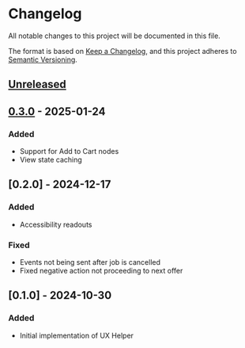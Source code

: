 <!-- markdownlint-disable MD024 -->

# Changelog

All notable changes to this project will be documented in this file.

The format is based on [Keep a Changelog](https://keepachangelog.com/en/1.1.0/),
and this project adheres to [Semantic Versioning](https://semver.org/spec/v2.0.0.html).

## [Unreleased]

## [0.3.0] - 2025-01-24

### Added

-   Support for Add to Cart nodes
-   View state caching

## [0.2.0] - 2024-12-17

### Added

-   Accessibility readouts

### Fixed

-   Events not being sent after job is cancelled
-   Fixed negative action not proceeding to next offer

## [0.1.0] - 2024-10-30

### Added

-   Initial implementation of UX Helper

[Unreleased]: https://github.com/ROKT/rokt-ux-helper-android/compare/0.3.0...HEAD

[0.3.0]: https://github.com/ROKT/rokt-ux-helper-android/compare/2956f292149c88a2e12aed628fab4da4d6d9f5f7...0.3.0
